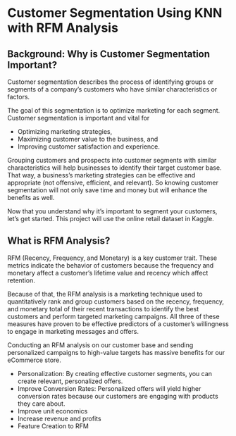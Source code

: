 # Customer Segmentation Using KNN with RFM Analysis

## Background: Why is Customer Segmentation Important?
Customer segmentation describes the process of identifying groups or segments of a company’s customers who have similar characteristics or factors.

The goal of this segmentation is to optimize marketing for each segment. Customer segmentation is important and vital for
- Optimizing marketing strategies,
- Maximizing customer value to the business, and
- Improving customer satisfaction and experience.

Grouping customers and prospects into customer segments with similar characteristics will help businesses to identify their target customer base. That way, a business’s marketing strategies can be effective and appropriate (not offensive, efficient, and relevant). So knowing customer segmentation will not only save time and money but will enhance the benefits as well.

Now that you understand why it’s important to segment your customers, let’s get started. This project will use the online retail dataset in Kaggle.

## What is RFM Analysis?
RFM (Recency, Frequency, and Monetary) is a key customer trait. These metrics indicate the behavior of customers because the frequency and monetary affect a customer’s lifetime value and recency which affect retention.

Because of that, the RFM analysis is a marketing technique used to quantitatively rank and group customers based on the recency, frequency, and monetary total of their recent transactions to identify the best customers and perform targeted marketing campaigns. All three of these measures have proven to be effective predictors of a customer’s willingness to engage in marketing messages and offers.

Conducting an RFM analysis on our customer base and sending personalized campaigns to high-value targets has massive benefits for our eCommerce store.

- Personalization: By creating effective customer segments, you can create relevant, personalized offers.
- Improve Conversion Rates: Personalized offers will yield higher conversion rates because our customers are engaging with products they care about.
- Improve unit economics
- Increase revenue and profits
- Feature Creation to RFM

